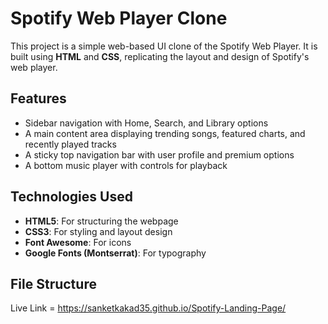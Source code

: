 # Spotify Web Player Clone  

This project is a simple web-based UI clone of the Spotify Web Player. It is built using **HTML** and **CSS**, replicating the layout and design of Spotify's web player.  

## Features  
- Sidebar navigation with Home, Search, and Library options  
- A main content area displaying trending songs, featured charts, and recently played tracks  
- A sticky top navigation bar with user profile and premium options  
- A bottom music player with controls for playback  

## Technologies Used  
- **HTML5**: For structuring the webpage  
- **CSS3**: For styling and layout design  
- **Font Awesome**: For icons  
- **Google Fonts (Montserrat)**: For typography  

## File Structure  


Live Link = https://sanketkakad35.github.io/Spotify-Landing-Page/
